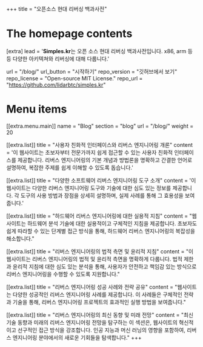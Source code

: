 +++
title = "오픈소스 현대 리버싱 백과사전"


# The homepage contents
[extra]
lead = '<b>Simples.kr</b>는 오픈 소스 현대 리버싱 백과사전입니다. x86, arm 등등 다양한 아키텍쳐와 리버싱에 대해 다룹니다.'
<!-- url = "/docs/getting-started/introduction/" -->
url = "/blog/"
url_button = "시작하기"
repo_version = "깃허브에서 보기"
repo_license = "Open-source MIT License."
repo_url = "https://github.com/lidarbtc/simples.kr"

# Menu items
<!-- [[extra.menu.main]]
name = "Docs"
section = "docs"
url = "/docs/getting-started/introduction/"
weight = 10 -->

[[extra.menu.main]]
name = "Blog"
section = "blog"
url = "/blog/"
weight = 20

[[extra.list]]
title = "사용자 친화적 인터페이스와 리버스 엔지니어링 개론"
content = '이 웹사이트는 초보자부터 전문가까지 쉽게 접근할 수 있는 사용자 친화적 인터페이스를 제공합니다. 리버스 엔지니어링의 기본 개념과 방법론을 명확하고 간결한 언어로 설명하여, 복잡한 주제를 쉽게 이해할 수 있도록 돕습니다.'

[[extra.list]]
title = "다양한 소프트웨어 리버스 엔지니어링 도구 소개"
content = '이 웹사이트는 다양한 리버스 엔지니어링 도구와 기술에 대한 심도 있는 정보를 제공합니다. 각 도구의 사용 방법과 장점을 상세히 설명하며, 실제 사례를 통해 그 효용성을 보여줍니다.'

[[extra.list]]
title = "하드웨어 리버스 엔지니어링에 대한 실용적 지침"
content = "웹사이트는 하드웨어 분석 기술에 대한 실용적이고 구체적인 지침을 제공합니다. 초보자도 쉽게 따라할 수 있는 단계별 접근 방식을 통해, 하드웨어 리버스 엔지니어링의 복잡성을 해소합니다."

[[extra.list]]
title = "리버스 엔지니어링의 법적 측면 및 윤리적 지침"
content = "이 웹사이트는 리버스 엔지니어링의 법적 및 윤리적 측면을 명확하게 다룹니다. 법적 제한과 윤리적 지침에 대한 심도 있는 분석을 통해, 사용자가 안전하고 책임감 있는 방식으로 리버스 엔지니어링을 수행할 수 있도록 지원합니다."

[[extra.list]]
title = "리버스 엔지니어링 성공 사례와 전략 공유"
content = "웹사이트는 다양한 성공적인 리버스 엔지니어링 사례를 제공합니다. 이 사례들은 구체적인 전략과 기술을 통해, 리버스 엔지니어링 프로젝트의 효과적인 실행 방법을 보여줍니다."

[[extra.list]]
title = "리버스 엔지니어링의 최신 동향 및 미래 전망"
content = "최신 기술 동향과 미래의 리버스 엔지니어링 전망을 탐구하는 이 섹션은, 웹사이트의 혁신적이고 선구적인 접근 방식을 강조합니다. 인공 지능과 머신 러닝의 영향을 포함하여, 리버스 엔지니어링 분야에서의 새로운 기회들을 탐색합니다."
+++
